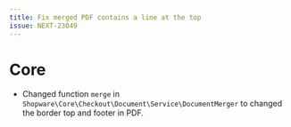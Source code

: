 ```yaml
---
title: Fix merged PDF contains a line at the top
issue: NEXT-23049
---
```

# Core
* Changed function `merge` in `Shopware\Core\Checkout\Document\Service\DocumentMerger` to changed the border top and footer in PDF.
